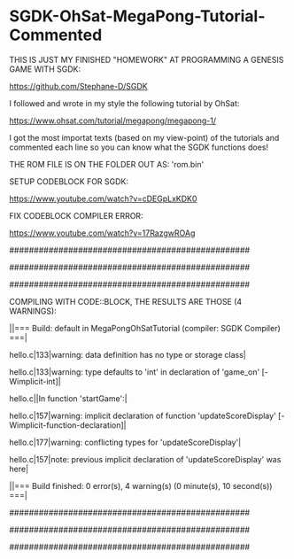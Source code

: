 # SGDK-OhSat-MegaPong-Tutorial-Commented

THIS IS JUST MY FINISHED "HOMEWORK" AT PROGRAMMING A GENESIS GAME WITH SGDK:

https://github.com/Stephane-D/SGDK



I followed and wrote in my style the following tutorial by OhSat:

https://www.ohsat.com/tutorial/megapong/megapong-1/


I got the most importat texts (based on my view-point) of the tutorials and commented each line so you can know what the SGDK functions does!


THE ROM FILE IS ON THE FOLDER OUT AS: 'rom.bin'


SETUP CODEBLOCK FOR SGDK:

https://www.youtube.com/watch?v=cDEGpLxKDK0


FIX CODEBLOCK COMPILER ERROR:

https://www.youtube.com/watch?v=17RazgwROAg


#################################################

#################################################

#################################################



COMPILING WITH CODE::BLOCK, THE RESULTS ARE THOSE (4 WARNINGS):


||=== Build: default in MegaPongOhSatTutorial (compiler: SGDK Compiler) ===|

hello.c|133|warning: data definition has no type or storage class|

hello.c|133|warning: type defaults to 'int' in declaration of 'game_on' [-Wimplicit-int]|

hello.c||In function 'startGame':|

hello.c|157|warning: implicit declaration of function 'updateScoreDisplay' [-Wimplicit-function-declaration]|

hello.c|177|warning: conflicting types for 'updateScoreDisplay'|

hello.c|157|note: previous implicit declaration of 'updateScoreDisplay' was here|

||=== Build finished: 0 error(s), 4 warning(s) (0 minute(s), 10 second(s)) ===|


#################################################

#################################################

#################################################
